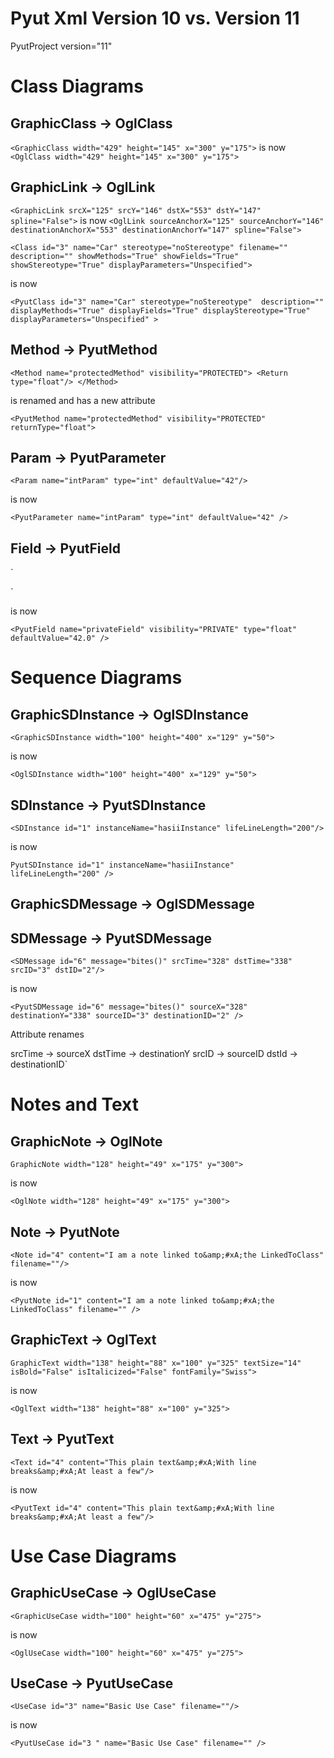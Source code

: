Pyut Xml Version 10 vs. Version 11
===================

PyutProject version="11"

# Class Diagrams

## GraphicClass → OglClass

 `<GraphicClass width="429" height="145" x="300" y="175">`
is now
`<OglClass width="429" height="145" x="300" y="175">`

## GraphicLink → OglLink

`<GraphicLink srcX="125" srcY="146" dstX="553" dstY="147" spline="False">`
is now
`<OglLink sourceAnchorX="125" sourceAnchorY="146" destinationAnchorX="553" destinationAnchorY="147" spline="False">`



`<Class id="3" name="Car" stereotype="noStereotype" filename="" description="" showMethods="True" showFields="True"    showStereotype="True" displayParameters="Unspecified">`

is now

`<PyutClass id="3" name="Car" stereotype="noStereotype"  description="" displayMethods="True" displayFields="True" displayStereotype="True" displayParameters="Unspecified" >`


## Method → PyutMethod

`<Method name="protectedMethod" visibility="PROTECTED">
    <Return type="float"/>
</Method>`

is renamed and has a new attribute

`<PyutMethod name="protectedMethod" visibility="PROTECTED" returnType="float">`

## Param → PyutParameter

`<Param name="intParam" type="int" defaultValue="42"/>`

is now

`<PyutParameter name="intParam" type="int" defaultValue="42" />`

## Field → PyutField

`<Field visibility="PRIVATE">
 <Param name="privateField" type="float" defaultValue="42.0"/>
</Field>`

is now

`<PyutField name="privateField" visibility="PRIVATE" type="float" defaultValue="42.0" />`

# Sequence Diagrams
## GraphicSDInstance → OglSDInstance
`<GraphicSDInstance width="100" height="400" x="129" y="50">`

is now

`<OglSDInstance width="100" height="400" x="129" y="50">`

## SDInstance → PyutSDInstance
`<SDInstance id="1" instanceName="hasiiInstance" lifeLineLength="200"/>`

is now

`PyutSDInstance id="1" instanceName="hasiiInstance" lifeLineLength="200" />`

## GraphicSDMessage  → OglSDMessage

## SDMessage → PyutSDMessage

`<SDMessage id="6" message="bites()" srcTime="328" dstTime="338" srcID="3" dstID="2"/>`

is now 

`<PyutSDMessage id="6" message="bites()" sourceX="328" destinationY="338" sourceID="3" destinationID="2" />`

Attribute renames

srcTime → sourceX
dstTime → destinationY
srcID → sourceID
dstId → destinationID`

# Notes and Text
## GraphicNote  →  OglNote

`GraphicNote width="128" height="49" x="175" y="300">`

is now

`<OglNote width="128" height="49" x="175" y="300">`

## Note  → PyutNote

`<Note id="4" content="I am a note linked to&amp;#xA;the LinkedToClass" filename=""/>`

is now

`<PyutNote id="1" content="I am a note linked to&amp;#xA;the LinkedToClass" filename="" />`

## GraphicText → OglText

`GraphicText width="138" height="88" x="100" y="325" textSize="14" isBold="False" isItalicized="False" fontFamily="Swiss">`

is now

`<OglText width="138" height="88" x="100" y="325">`

## Text → PyutText
`<Text id="4" content="This plain text&amp;#xA;With line breaks&amp;#xA;At least a few"/>`

is now

`<PyutText id="4" content="This plain text&amp;#xA;With line breaks&amp;#xA;At least a few"/>`

# Use Case Diagrams

## GraphicUseCase → OglUseCase

`<GraphicUseCase width="100" height="60" x="475" y="275">`

is now

`<OglUseCase width="100" height="60" x="475" y="275">`


## UseCase → PyutUseCase
`<UseCase id="3" name="Basic Use Case" filename=""/>`

is now

`<PyutUseCase id="3 " name="Basic Use Case" filename="" />`
